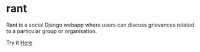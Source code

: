 # rant
Rant is a social Django webapp where users can discuss grievances related to a particular group or organisation.

Try it [Here](https://rant-django.herokuapp.com/)
